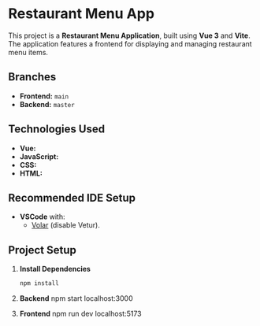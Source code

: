 # Restaurant Menu App

This project is a **Restaurant Menu Application**, built using **Vue 3** and **Vite**. The application features a frontend for displaying and managing restaurant menu items.

## Branches
- **Frontend:** `main`
- **Backend:** `master`

## Technologies Used
- **Vue:** 
- **JavaScript:** 
- **CSS:** 
- **HTML:** 

## Recommended IDE Setup
- **VSCode** with:
  - [Volar](https://marketplace.visualstudio.com/items?itemName=Vue.volar) (disable Vetur).

## Project Setup
1. **Install Dependencies**
   ```bash
   npm install
   
2. **Backend**
   npm start
   localhost:3000

3. **Frontend**
   npm run dev
   localhost:5173
